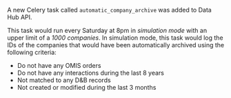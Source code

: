 A new Celery task called `automatic_company_archive` was added to Data Hub API.

This task would run every Saturday at 8pm in *simulation mode* with an upper limit of a *1000 companies*. In simulation mode, this task would log the IDs of the companies that would have been automatically archived using the following criteria:

- Do not have any OMIS orders
- Do not have any interactions during the last 8 years
- Not matched to any D&B records
- Not created or modified during the last 3 months
